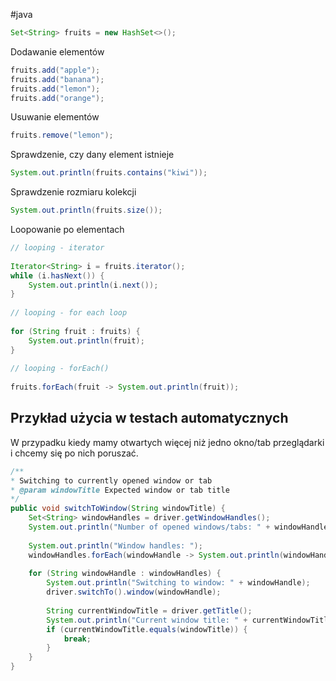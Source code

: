 #java 

```java
Set<String> fruits = new HashSet<>();
```

Dodawanie elementów
```java
fruits.add("apple");  
fruits.add("banana");  
fruits.add("lemon");  
fruits.add("orange");
```

Usuwanie elementów
```java
fruits.remove("lemon");
```

Sprawdzenie, czy dany element istnieje
```java
System.out.println(fruits.contains("kiwi"));
```

Sprawdzenie rozmiaru kolekcji
```java
System.out.println(fruits.size());
```

Loopowanie po elementach
```java
// looping - iterator  
  
Iterator<String> i = fruits.iterator();  
while (i.hasNext()) {  
    System.out.println(i.next());  
}  
  
// looping - for each loop  
  
for (String fruit : fruits) {  
    System.out.println(fruit);  
}  
  
// looping - forEach()
  
fruits.forEach(fruit -> System.out.println(fruit));
```

## Przykład użycia w testach automatycznych

W przypadku kiedy mamy otwartych więcej niż jedno okno/tab przeglądarki i chcemy się po nich poruszać.

```java
/**
* Switching to currently opened window or tab 
* @param windowTitle Expected window or tab title
*/
public void switchToWindow(String windowTitle) {  
    Set<String> windowHandles = driver.getWindowHandles();  
    System.out.println("Number of opened windows/tabs: " + windowHandles.size());  
  
    System.out.println("Window handles: ");  
    windowHandles.forEach(windowHandle -> System.out.println(windowHandle));  
  
    for (String windowHandle : windowHandles) {  
        System.out.println("Switching to window: " + windowHandle);  
        driver.switchTo().window(windowHandle);  
  
        String currentWindowTitle = driver.getTitle();  
        System.out.println("Current window title: " + currentWindowTitle);  
        if (currentWindowTitle.equals(windowTitle)) {  
            break;  
        }  
    }  
}
```